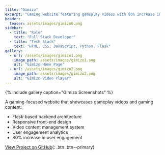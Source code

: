 ```yaml
---
title: "Gimizo"
excerpt: "Gaming website featuring gameplay videos with 80% increase in user engagement"
header:
  teaser: assets/images/gimizo0.png
sidebar:
  - title: "Role"
    text: "Full Stack Developer"
  - title: "Tech Stack"
    text: "HTML, CSS, JavaScript, Python, Flask"
gallery:
  - url: /assets/images/gimizo1.png
    image_path: assets/images/gimizo1.png
    alt: "Gimizo Home Page"
  - url: /assets/images/gimizo2.png
    image_path: assets/images/gimizo2.png
    alt: "Gimizo Video Player"
---
```


{% include gallery caption="Gimizo Screenshots" %}

A gaming-focused website that showcases gameplay videos and gaming content:

- Flask-based backend architecture
- Responsive front-end design
- Video content management system
- User engagement analytics
- 80% increase in user engagement

[View Project on GitHub](https://github.com/ggsingla/gamizo){: .btn .btn--primary} 
